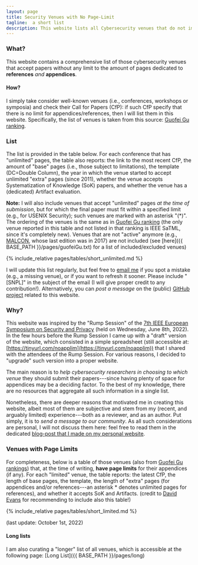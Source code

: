 ```yaml
---
layout: page
title: Security Venues with No Page-Limit
tagline:  a short list
description: This website lists all Cybersecurity venues that do not impose any limit to the length of the References/Appendices in the submitted papers
---
```



### What?

This website contains a comprehensive list of those cybersecurity venues that accept papers without any limit to the amount of pages dedicated to **references** _and_ **appendices**.

#### How?

I simply take consider well-known venues (i.e., conferences, workshops or symposia) and check their Call for Papers (CfP): if such CfP specify that there is no limit for appendices/references, then I will list them in this website. Specifically, the list of venues is taken from this source: [Guofei Gu ranking](https://people.engr.tamu.edu/guofei/sec_conf_stat.htm).

### List
The list is provided in the table below. For each conference that has "unlimited" pages, the table also reports: the link to the most recent CfP, the amount of "base" pages (i.e., those subject to limitations), the template (DC=Double Column), the year in which the venue started to accept unlimited "extra" pages (since 2011), whether the venue accepts Systematization of Knowledge (SoK) papers, and whether the venue has a (dedicated) Artifact evaluation.

**Note:** I will also include venues that accept "unlimited" pages _at the time of submission_, but for which the final paper must fit within a specified limit (e.g., for USENIX Security); such venues are marked with an asterisk "(*)". The ordering of the venues is the same as in [Guofei Gu ranking](https://people.engr.tamu.edu/guofei/sec_conf_stat.htm) (the only venue reported in this table and not listed in that ranking is IEEE SaTML, since it's completely new). Venues that are not "active" anymore (e.g., [MALCON](https://malwareconference.org/), whose last edition was in 2017) are not included (see [here]({{ BASE_PATH }}/pages/guofeiGu.txt) for a list of included/excluded venues)



{% include_relative pages/tables/short_unlimited.md %}

I will update this list regularly, but feel free to [email me](mailto:giovanni.apruzzese@uni.li) if you spot a mistake (e.g., a missing venue), or if you want to refresh it sooner. Please include "[SNPL]" in the subject of the email (I will give proper credit to any contribution!). Alternatively, you can _post a message_ on the (public) [GitHub project](https://github.com/secnopagelim/secnopagelim.github.io/discussions) related to this website.


### Why?
This website was inspired by the "Rump Session" of the [7th IEEE European Symposium on Security and Privacy](https://www.ieee-security.org/TC/EuroSP2022/program.html) (held on Wednesday, June 8th, 2022). In the few hours before the Rump Session I came up with a "draft" version of the website, which consisted in a simple spreadsheet (still accessible at: [https://tinyurl.com/noapplim](https://tinyurl.com/noapplim)) that I shared with the attendees of the Rump Session. For various reasons, I decided to "upgrade" such version into a proper website.

The main reason is to _help cybersecurity researchers in choosing to which venue_ they should submit their papers---since having plenty of space for appendices may be a deciding factor. To the best of my knowledge, there are no resources that aggregate all such information in a single list.

Nonetheless, there are deeper reasons that motivated me in creating this website, albeit most of them are subjective and stem from my (recent, and arguably limited) experience---both as a reviewer, and as an author. Put simply, it is to _send a message to our community_. 
As all such considerations are personal, I will not discuss them here: feel free to read them in the dedicated [blog-post that I made on my personal website](https://www.giovanniapruzzese.com/posts/2022/secnopagelim).


### Venues with Page Limits

For completeness, below is a table of those venues (also from [Guofei Gu rankings](https://people.engr.tamu.edu/guofei/sec_conf_stat.htm)) that, at the time of writing, **have page limits** for their appendices (if any). For each "limited" venue, the table reports: the latest CfP, the length of base pages, the template, the length of "extra" pages (for appendices and/or references---an asterisk * denotes unlimited pages for references), and whether it accepts SoK and Artifacts. (credit to [David Evans](https://www.cs.virginia.edu/~evans/) for recommending to include also this table!)


{% include_relative pages/tables/short_limited.md %}

(last update: October 1st, 2022)


#### Long lists

I am also curating a "longer" list of all venues, which is accessible at the following page: [Long List]({{ BASE_PATH }}/pages/long)
